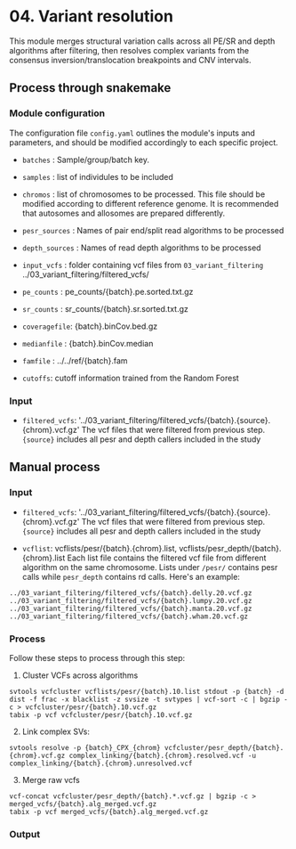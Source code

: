 # 04. Variant resolution
This module merges structural variation calls across all PE/SR and depth algorithms after filtering, then resolves complex variants from the consensus inversion/translocation breakpoints and CNV intervals.
## Process through snakemake

### Module configuration
The configuration file `config.yaml` outlines the module's inputs and parameters, and should be modified accordingly to each specific project. 

* `batches` : Sample/group/batch key.

* `samples` : list of individules to be included

* `chromos` : list of chromosomes to be processed.
This file should be modified according to different reference genome. It is recommended that autosomes and allosomes are prepared differently.

* `pesr_sources` : 	Names of pair end/split read algorithms to be processed

* `depth_sources` :	Names of read depth algorithms to be processed

* `input_vcfs` : folder containing vcf files from `03_variant_filtering`
../03_variant_filtering/filtered_vcfs/

* `pe_counts` : pe_counts/{batch}.pe.sorted.txt.gz 

* `sr_counts` : sr_counts/{batch}.sr.sorted.txt.gz

* `coveragefile`: {batch}.binCov.bed.gz 

* `medianfile` : {batch}.binCov.median

* `famfile` : ../../ref/{batch}.fam

* `cutoffs`: cutoff information trained from the Random Forest

### Input
* `filtered_vcfs`: '../03_variant_filtering/filtered_vcfs/{batch}.{source}.{chrom}.vcf.gz'
The vcf files that were filtered from previous step. `{source}` includes all pesr and depth callers included in the study

## Manual process
### Input
* `filtered_vcfs`: '../03_variant_filtering/filtered_vcfs/{batch}.{source}.{chrom}.vcf.gz'
The vcf files that were filtered from previous step. `{source}` includes all pesr and depth callers included in the study

* `vcflist`: vcflists/pesr/{batch}.{chrom}.list,  vcflists/pesr_depth/{batch}.{chrom}.list
Each list file contains the filtered vcf file from different algorithm on the same chromosome. Lists under `/pesr/` contains pesr calls while `pesr_depth` contains rd calls. Here's an example:
```
../03_variant_filtering/filtered_vcfs/{batch}.delly.20.vcf.gz
../03_variant_filtering/filtered_vcfs/{batch}.lumpy.20.vcf.gz
../03_variant_filtering/filtered_vcfs/{batch}.manta.20.vcf.gz
../03_variant_filtering/filtered_vcfs/{batch}.wham.20.vcf.gz
```

### Process
Follow these steps to process through this step:
1. Cluster VCFs across algorithms
```
svtools vcfcluster vcflists/pesr/{batch}.10.list stdout -p {batch} -d dist -f frac -x blacklist -z svsize -t svtypes | vcf-sort -c | bgzip -c > vcfcluster/pesr/{batch}.10.vcf.gz
tabix -p vcf vcfcluster/pesr/{batch}.10.vcf.gz
```

2. Link complex SVs:
``` 
svtools resolve -p {batch}_CPX_{chrom} vcfcluster/pesr_depth/{batch}.{chrom}.vcf.gz complex_linking/{batch}.{chrom}.resolved.vcf -u complex_linking/{batch}.{chrom}.unresolved.vcf
```

3. Merge raw vcfs 
```
vcf-concat vcfcluster/pesr_depth/{batch}.*.vcf.gz | bgzip -c > merged_vcfs/{batch}.alg_merged.vcf.gz
tabix -p vcf merged_vcfs/{batch}.alg_merged.vcf.gz
```

### Output



